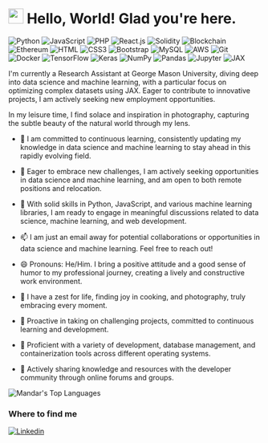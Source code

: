<h1><img src="https://emojis.slackmojis.com/emojis/images/1531849430/4246/blob-sunglasses.gif?1531849430" width="30"/> Hello, World! Glad you're here.</h1>

![Python](https://img.shields.io/badge/Python-3776AB?style=flat-square&logo=python&logoColor=white)
![JavaScript](https://img.shields.io/badge/JavaScript-F7DF1E?style=flat-square&logo=javascript&logoColor=black)
![PHP](https://img.shields.io/badge/PHP-777BB4?style=flat-square&logo=php&logoColor=white)
![React.js](https://img.shields.io/badge/React.js-0081CB?style=flat-square&logo=react&logoColor=61DAFB)
![Solidity](https://img.shields.io/badge/Solidity-363636?style=flat-square&logo=solidity&logoColor=white)
![Blockchain](https://img.shields.io/badge/Blockchain-121D33?style=flat-square&logo=blockchain.com&logoColor=white)
![Ethereum](https://img.shields.io/badge/Ethereum-3C3C3D?style=flat-square&logo=ethereum&logoColor=white)
![HTML](https://img.shields.io/badge/HTML5-E34F26?style=flat-square&logo=html5&logoColor=white)
![CSS3](https://img.shields.io/badge/CSS3-1572B6?style=flat-square&logo=css3&logoColor=white)
![Bootstrap](https://img.shields.io/badge/Bootstrap-563D7C?style=flat-square&logo=bootstrap&logoColor=white)
![MySQL](https://img.shields.io/badge/MySQL-005C84?style=flat-square&logo=mysql&logoColor=white)
![AWS](https://img.shields.io/badge/AWS-FF9900?style=flat-square&logo=amazonaws&logoColor=white)
![Git](https://img.shields.io/badge/Git-F05032?style=flat-square&logo=git&logoColor=white)
![Docker](https://img.shields.io/badge/Docker-0CC1F3?style=flat-square&logo=docker&logoColor=white)
![TensorFlow](https://img.shields.io/badge/TensorFlow-FF6F00?style=flat-square&logo=tensorflow&logoColor=white)
![Keras](https://img.shields.io/badge/Keras-D00000?style=flat-square&logo=keras&logoColor=white)
![NumPy](https://img.shields.io/badge/NumPy-013243?style=flat-square&logo=numpy&logoColor=white)
![Pandas](https://img.shields.io/badge/Pandas-150458?style=flat-square&logo=pandas&logoColor=white)
![Jupyter](https://img.shields.io/badge/Jupyter-F37626?style=flat-square&logo=jupyter&logoColor=white)
![JAX](https://img.shields.io/badge/JAX-E34F26?style=flat-square&logo=JAX&logoColor=white)


I'm currently a Research Assistant at George Mason University, diving deep into data science and machine learning, with a particular focus on optimizing complex datasets using JAX. Eager to contribute to innovative projects, I am actively seeking new employment opportunities.

In my leisure time, I find solace and inspiration in photography, capturing the subtle beauty of the natural world through my lens.

- 🌱 I am committed to continuous learning, consistently updating my knowledge in data science and machine learning to stay ahead in this rapidly evolving field.
- 👯 Eager to embrace new challenges, I am actively seeking opportunities in data science and machine learning, and am open to both remote positions and relocation.
- 💬 With solid skills in Python, JavaScript, and various machine learning libraries, I am ready to engage in meaningful discussions related to data science, machine learning, and web development.
- 📫 I am just an email away for potential collaborations or opportunities in data science and machine learning. Feel free to reach out!
- 😄 Pronouns: He/Him. I bring a positive attitude and a good sense of humor to my professional journey, creating a lively and constructive work environment.

- :partying_face: I have a zest for life, finding joy in cooking, and photography, truly embracing every moment.
- :book: Proactive in taking on challenging projects, committed to continuous learning and development.
- :wrench: Proficient with a variety of development, database management, and containerization tools across different operating systems.
- :envelope_with_arrow: Actively sharing knowledge and resources with the developer community through online forums and groups.

![Mandar's Top Languages](https://github-readme-stats.vercel.app/api/top-langs/?username=mandarc64&theme=darcula&show_icons=true&hide_border=true&layout=compact)

### Where to find me

[![Linkedin](https://img.shields.io/badge/LinkedIn-0077B5?style=flat-square&logo=linkedin&logoColor=white)]([https://www.linkedin.com/in/thestoryteller/](https://www.linkedin.com/in/mandar-chaudhari-7a219a200/)https://www.linkedin.com/in/mandar-chaudhari-7a219a200/) 



